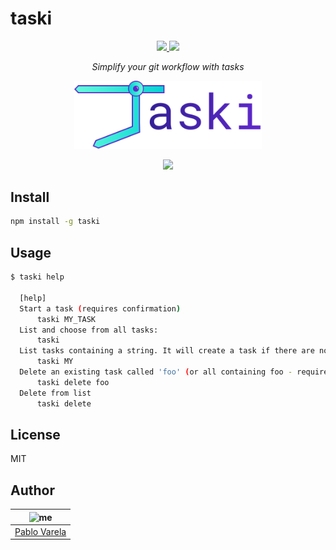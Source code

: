 # taski

<p align="center">
  <a href="https://github.com/pablopunk/miny"><img src="https://img.shields.io/badge/made_with-miny-1eced8.svg" /> </a>
  <a href="https://www.npmjs.com/package/taski"><img src="https://img.shields.io/npm/dt/taski.svg" /></a>
</p>

<p align="center">
  <i>Simplify your git workflow with tasks</i>
</p>

<p align="center">
  <img src="https://raw.githubusercontent.com/pablopunk/taski/master/res/taski.svg?sanitize=true" alt="logo" width="300"/>
</p>

<p align="center">
  <a href="https://asciinema.org/a/YArtoa00PICWDPYq1DQXMX4zp" target="_blank"><img src="https://asciinema.org/a/YArtoa00PICWDPYq1DQXMX4zp.svg" /></a>
</p>

## Install

```sh
npm install -g taski
```

## Usage

```bash
$ taski help

  [help]
  Start a task (requires confirmation)
      taski MY_TASK
  List and choose from all tasks:
      taski
  List tasks containing a string. It will create a task if there are no results. The search is "smart case" (it will be case sensitive only if there are any uppercase letters in the search term).
      taski MY
  Delete an existing task called 'foo' (or all containing foo - requires confirmation)
      taski delete foo
  Delete from list
      taski delete

```

## License

MIT

## Author

| ![me](https://gravatar.com/avatar/fa50aeff0ddd6e63273a068b04353d9d?size=100) |
| ---------------------------------------------------------------------------- |
| [Pablo Varela](https://pablopunk.com)                                        |
